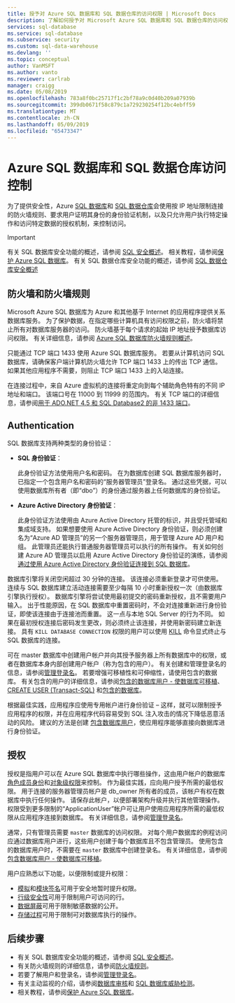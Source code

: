 ```yaml
---
title: 授予对 Azure SQL 数据库和 SQL 数据仓库的访问权限 | Microsoft Docs
description: 了解如何授予对 Microsoft Azure SQL 数据库和 SQL 数据仓库的访问权限。
services: sql-database
ms.service: sql-database
ms.subservice: security
ms.custom: sql-data-warehouse
ms.devlang: ''
ms.topic: conceptual
author: VanMSFT
ms.author: vanto
ms.reviewer: carlrab
manager: craigg
ms.date: 05/08/2019
ms.openlocfilehash: 783a8f0bc25717f1c2bf78a9c0d40b209a07939b
ms.sourcegitcommit: 399db0671f58c879c1a729230254f12bc4ebff59
ms.translationtype: MT
ms.contentlocale: zh-CN
ms.lasthandoff: 05/09/2019
ms.locfileid: "65473347"
---
```

# <a name="azure-sql-database-and-sql-data-warehouse-access-control"></a>Azure SQL 数据库和 SQL 数据仓库访问控制

为了提供安全性，Azure [SQL 数据库](sql-database-technical-overview.md)和 [SQL 数据仓库](../sql-data-warehouse/sql-data-warehouse-overview-what-is.md)会使用按 IP 地址限制连接的防火墙规则、要求用户证明其身份的身份验证机制，以及只允许用户执行特定操作和访问特定数据的授权机制，来控制访问。 

> [!IMPORTANT]
> 有关 SQL 数据库安全功能的概述，请参阅 [SQL 安全概述](sql-database-security-overview.md)。 相关教程，请参阅[保护 Azure SQL 数据库](sql-database-security-tutorial.md)。 有关 SQL 数据仓库安全功能的概述，请参阅 [SQL 数据仓库安全概述](../sql-data-warehouse/sql-data-warehouse-overview-manage-security.md)

## <a name="firewall-and-firewall-rules"></a>防火墙和防火墙规则

Microsoft Azure SQL 数据库为 Azure 和其他基于 Internet 的应用程序提供关系数据库服务。 为了保护数据，在指定哪些计算机具有访问权限之前，防火墙将禁止所有对数据库服务器的访问。 防火墙基于每个请求的起始 IP 地址授予数据库访问权限。 有关详细信息，请参阅 [Azure SQL 数据库防火墙规则概述](sql-database-firewall-configure.md)。

只能通过 TCP 端口 1433 使用 Azure SQL 数据库服务。 若要从计算机访问 SQL 数据库，请确保客户端计算机防火墙允许 TCP 端口 1433 上的传出 TCP 通信。 如果其他应用程序不需要，则阻止 TCP 端口 1433 上的入站连接。 

在连接过程中，来自 Azure 虚拟机的连接将重定向到每个辅助角色特有的不同 IP 地址和端口。 该端口号在 11000 到 11999 的范围内。 有关 TCP 端口的详细信息，请参阅[用于 ADO.NET 4.5 和 SQL Database2 的非 1433 端口](sql-database-develop-direct-route-ports-adonet-v12.md)。

## <a name="authentication"></a>Authentication

SQL 数据库支持两种类型的身份验证：

- **SQL 身份验证**：

  此身份验证方法使用用户名和密码。 在为数据库创建 SQL 数据库服务器时，已指定一个包含用户名和密码的“服务器管理员”登录名。 通过这些凭据，可以使用数据库所有者（即“dbo”）的身份通过服务器上任何数据库的身份验证。 
- **Azure Active Directory 身份验证**：

  此身份验证方法使用由 Azure Active Directory 托管的标识，并且受托管域和集成域支持。 如果想要使用 Azure Active Directory 身份验证，则必须创建名为“Azure AD 管理员”的另一个服务器管理员，用于管理 Azure AD 用户和组。 此管理员还能执行普通服务器管理员可以执行的所有操作。 有关如何创建 Azure AD 管理员以启用 Azure Active Directory 身份验证的演练，请参阅[通过使用 Azure Active Directory 身份验证连接到 SQL 数据库](sql-database-aad-authentication.md)。

数据库引擎将关闭空闲超过 30 分钟的连接。 该连接必须重新登录才可供使用。 连续与 SQL 数据库建立活动连接需要至少每隔 10 小时重新授权一次（由数据库引擎执行授权）。 数据库引擎将尝试使用最初提交的密码重新授权，且不需要用户输入。 出于性能原因，在 SQL 数据库中重置密码时，不会对连接重新进行身份验证，即使该连接由于连接池而重置。 这一点与本地 SQL Server 的行为不同。 如果在最初授权连接后密码发生更改，则必须终止该连接，并使用新密码建立新连接。 具有 `KILL DATABASE CONNECTION` 权限的用户可以使用 [KILL](https://docs.microsoft.com/sql/t-sql/language-elements/kill-transact-sql) 命令显式终止与 SQL 数据库的连接。

可在 master 数据库中创建用户帐户并向其授予服务器上所有数据库中的权限，或者在数据库本身内部创建用户帐户（称为包含的用户）。 有关创建和管理登录名的信息，请参阅[管理登录名](sql-database-manage-logins.md)。 若要增强可移植性和可伸缩性，请使用包含的数据库。 有关包含的用户的详细信息，请参阅[包含的数据库用户 - 使数据库可移植](https://docs.microsoft.com/sql/relational-databases/security/contained-database-users-making-your-database-portable)、[CREATE USER (Transact-SQL)](https://docs.microsoft.com/sql/t-sql/statements/create-user-transact-sql) 和[包含的数据库](https://docs.microsoft.com/sql/relational-databases/databases/contained-databases)。

根据最佳实践，应用程序应使用专用帐户进行身份验证 – 这样，就可以限制授予应用程序的权限，并在应用程序代码容易受到 SQL 注入攻击的情况下降低恶意活动的风险。 建议的方法是创建 [包含数据库用户](https://docs.microsoft.com/sql/relational-databases/security/contained-database-users-making-your-database-portable)，使应用程序能够直接向数据库进行身份验证。 

## <a name="authorization"></a>授权

授权是指用户可以在 Azure SQL 数据库中执行哪些操作，这由用户帐户的数据库[角色成员身份](https://docs.microsoft.com/sql/relational-databases/security/authentication-access/database-level-roles)和[对象级权限](https://docs.microsoft.com/sql/relational-databases/security/permissions-database-engine)来控制。 作为最佳实践，应向用户授予所需的最低权限。 用于连接的服务器管理员帐户是 db_owner 所有者的成员，该帐户有权在数据库中执行任何操作。 请保存此帐户，以便部署架构升级并执行其他管理操作。 权限受到更多限制的“ApplicationUser”帐户可让用户使用应用程序所需的最低权限从应用程序连接到数据库。 有关详细信息，请参阅[管理登录名](sql-database-manage-logins.md)。

通常，只有管理员需要 `master` 数据库的访问权限。 对每个用户数据库的例程访问应通过数据库用户进行，这些用户创建于每个数据库且不包含管理员。 使用包含的数据库用户时，不需要在 `master` 数据库中创建登录名。 有关详细信息，请参阅[包含数据库用户 - 使数据库可移植](https://docs.microsoft.com/sql/relational-databases/security/contained-database-users-making-your-database-portable)。

用户应熟悉以下功能，以便限制或提升权限：

- [模拟](https://docs.microsoft.com/dotnet/framework/data/adonet/sql/customizing-permissions-with-impersonation-in-sql-server)和[模块签名](https://docs.microsoft.com/dotnet/framework/data/adonet/sql/signing-stored-procedures-in-sql-server)可用于安全地暂时提升权限。
- [行级安全性](https://docs.microsoft.com/sql/relational-databases/security/row-level-security)可用于限制用户可访问的行。
- [数据屏蔽](sql-database-dynamic-data-masking-get-started.md)可用于限制敏感数据的公开。
- [存储过程](https://docs.microsoft.com/sql/relational-databases/stored-procedures/stored-procedures-database-engine)可用于限制可对数据库执行的操作。

## <a name="next-steps"></a>后续步骤

- 有关 SQL 数据库安全功能的概述，请参阅 [SQL 安全概述](sql-database-security-overview.md)。
- 有关防火墙规则的详细信息，请参阅[防火墙规则](sql-database-firewall-configure.md)。
- 若要了解用户和登录名，请参阅[管理登录名](sql-database-manage-logins.md)。 
- 有关主动监视的介绍，请参阅[数据库审核](sql-database-auditing.md)和 [SQL 数据库威胁检测](sql-database-threat-detection.md)。
- 相关教程，请参阅[保护 Azure SQL 数据库](sql-database-security-tutorial.md)。
